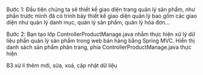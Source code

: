 Bước 1: Đầu tiên chúng ta sẽ thiết kế giao diện trang quản lý sản phẩm, như phần trước mình đã có trình bày thiết kế giao diện quản lý bao gồm các giao diện như quản lý danh mục, quản lý sản phẩm, quản lý hóa đơn...

Bước 2: Bạn tạo lớp ControllerProductManage.java nhằm thực hiện xử lý dữ liệu phần quản lý sản phẩm trong web bán hàng bằng Spring MVC. Hiển thị danh sách sản phẩm phân trang, phía ControllerProductManage.java thực hiện

B3 xử lí thêm mới, sửa, xoá, cập nhật dữ liệu